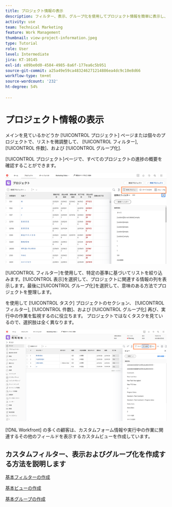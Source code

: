 ```yaml
---
title: プロジェクト情報の表示
description: フィルター、表示、グループ化を使用してプロジェクト情報を簡単に表示し、プロジェクトの管理に役立てる方法を学びます。
activity: use
team: Technical Marketing
feature: Work Management
thumbnail: view-project-information.jpeg
type: Tutorial
role: User
level: Intermediate
jira: KT-10145
exl-id: e89be0d0-4584-4985-8a6f-177ea6c5b951
source-git-commit: a25a49e59ca483246271214886ea4dc9c10e8d66
workflow-type: tm+mt
source-wordcount: '232'
ht-degree: 54%

---
```


# プロジェクト情報の表示

メインを見ているかどうか [!UICONTROL プロジェクト] ページまたは個々のプロジェクトで、リストを微調整して、 [!UICONTROL フィルター], [!UICONTROL 件数]、および [!UICONTROL グループ化].

[!UICONTROL プロジェクト]ページで、すべてのプロジェクトの進捗の概要を確認することができます。

![フィルターが表示されたプロジェクトページ](assets/planner-fund-project-page-fvg-copy.png)

[!UICONTROL フィルター]を使用して、特定の基準に基づいてリストを絞り込みます。[!UICONTROL 表示]を選択して、プロジェクトに関連する情報の列を表示します。最後に[!UICONTROL グループ化]を選択して、意味のある方法でプロジェクトを整理します。

を使用して [!UICONTROL タスク] プロジェクトのセクション、 [!UICONTROL フィルター], [!UICONTROL 件数]、および [!UICONTROL グループ化] 再び、実行中の作業を監視するのに役立ちます。 プロジェクトではなくタスクを見ているので、選択肢は全く異なります。

![ビューが表示されているプロジェクトタスクリスト](assets/planner-fund-task-list-fvg.png)

[!DNL Workfront] の多くの顧客は、カスタムフォーム情報や実行中の作業に関連するその他のフィールドを表示するカスタムビューを作成しています。

## カスタムフィルター、表示およびグループ化を作成する方法を説明します

[基本フィルターの作成](https://experienceleague.adobe.com/docs/workfront-learn/tutorials-workfront/reporting/basic-reporting/create-a-basic-filter.html?lang=en)

[基本ビューの作成](https://experienceleague.adobe.com/docs/workfront-learn/tutorials-workfront/reporting/basic-reporting/create-a-basic-view.html?lang=en)

[基本グループの作成](https://experienceleague.adobe.com/docs/workfront-learn/tutorials-workfront/reporting/basic-reporting/create-a-basic-grouping.html?lang=en)
